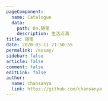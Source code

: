 ```yaml
---
pageComponent:
  name: Catalogue
  data:
    path: 04.随笔
    description: 生活点滴
title: 随笔
date: 2020-03-11 21:50:55
permalink: /essay/
sidebar: false
article: false
comment: false
editLink: false
author:
  name: chansanya
  link: https://github.com/chansanya
---
```

